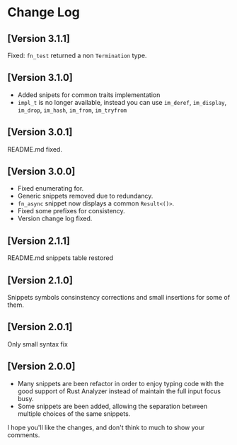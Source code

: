 # Change Log

## [Version 3.1.1]
Fixed: `fn_test` returned a non `Termination` type.

## [Version 3.1.0]
* Added snipets for common traits implementation
* `impl_t` is no longer available, instead you can use `im_deref`, `im_display`, `im_drop`, `im_hash`, `im_from`, `im_tryfrom`

## [Version 3.0.1]
README.md fixed.

## [Version 3.0.0]
* Fixed enumerating for.
* Generic snippets removed due to redundancy.
* `fn_async` snippet now displays a common `Result<()>`.
* Fixed some prefixes for consistency.
* Version change log fixed.

## [Version 2.1.1]
README.md snippets table restored

## [Version 2.1.0]
Snippets symbols consinstency corrections and small insertions for some of them.

## [Version 2.0.1]
Only small syntax fix

## [Version 2.0.0]

* Many snippets are been refactor in order to enjoy typing code with the good support of Rust Analyzer instead of maintain the full input focus busy.
* Some snippets are been added, allowing the separation between multiple choices of the same snippets.

I hope you'll like the changes, and don't think to much to show your comments.